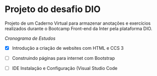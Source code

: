 # Projeto do desafio DIO


Projeto de um Caderno Virtual para armazenar anotações e exercícios realizados durante o Bootcamp Front-end da Inter pela plataforma DIO. 



_Cronograma de Estudos_

- [x] Introdução a criação de websites com HTML e CCS 3

- [ ] Construindo páginas para internet com Bootstrap

- [ ] IDE Instalação e Configuração (Visual Studio Code

  

